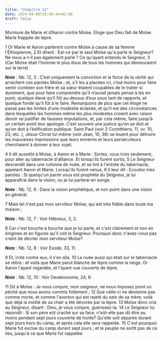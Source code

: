 ```yaml
---
title: "Chapitre 12"
date: 2024-09-06T18:40:44+02:00
draft: false
---
```



Murmure de Marie et d’Aaron contre Moïse.
Eloge que Dieu fait de Moïse.
Marie frappée de lèpre.


1 Or Marie et Aaron parlèrent contre Moïse à cause de sa femme l'Éthiopienne, 2 Et dirent : Est-ce par le seul Moïse qu'a parlé le Seigneur? Ne nous a-t-il pas également parlé ? Ce qu'ayant entendu le Seigneur, 3 (Car Moïse était l'homme le plus doux de tous les hommes qui demeuraient sur la terre)

***Note*** :  Nb. 12, 3 : C’est uniquement la conviction et la force de la vérité qui arrachent ces paroles Moïse ; et, s’il les a placées ici, c’est moins pour faire sentir combien son frère et sa sœur étaient coupables de le traiter si durement, que pour faire comprendre qu’il n’aurait jamais pensé à les en punir, quelque élevé qu’il fût au-dessus d’eux sous tant de rapports, et quelque fondé qu’il fût à le faire. Remarquons de plus que cet éloge ne passe pas les limites d’une modestie éclairée, et qu’il est des circonstances dans lesquelles les hommes même les plus modestes croient avec raison devoir se justifier de fausses imputations, et, par cela même, faire jusqu’à un certain point leur apologie. C’est souvent une justice qu’on se doit et qu’on doit à l’édification publique. Saint Paul (voir 2 Corinthiens, 11, vv. 10, 23, etc. ), Jésus-Christ lui-même (voir Jean, 10, 36) se louent pour détruire les mauvaises impressions que leurs ennemis et leurs persécuteurs cherchaient à donner à leur sujet.


4 Il dit aussitôt à Moïse, à Aaron et à Marie : Sortez, vous trois seulement, pour aller au tabernacle d'alliance. Et lorsqu'ils furent sortis, 5 Le Seigneur descendit dans une colonne de nuée, et se tint à l'entrée du tabernacle, appelant Aaron et Marie. Lorsqu'ils furent venus, 6 Il leur dit : Ecoutez mes paroles : Si quelqu'un parmi vous est prophète du Seigneur, je lui apparaîtrai dans la vision, ou je lui parlerai en songe.

***Note*** :  Nb. 12, 6 : Dans la vision prophétique, et non point dans une vision en général.

7 Mais tel n'est pas mon serviteur Moïse, qui est très fidèle dans toute ma maison ;

***Note*** :  Nb. 12, 7 : Voir Hébreux, 3, 2.

8 Car c'est bouche à bouche que je lui parle, et c'est clairement et non en énigmes et en figures qu'il voit le Seigneur. Pourquoi donc n'avez-vous pas craint de décrier mon serviteur Moïse?

***Note*** :  Nb. 12, 8 : Voir Exode, 33, 11.


9 Et, irrité contre eux, il s'en alla. 10 La nuée aussi qui était sur le tabernacle se retira : et voilà que Marie parut blanche de lèpre comme la neige. Or Aaron l'ayant regardée, et l'ayant vue couverte de lèpre,

***Note*** :  Nb. 12, 10 : Voir Deutéronome, 24, 9.

11 Dit à Moïse : Je vous conjure, mon seigneur, ne nous imposez point un péché que nous avons commis follement ; 12 Que celle-ci ne devienne pas comme morte, et comme l'avorton qui est rejeté du sein de sa mère; voilà que déjà la moitié de sa chair a été dévorée par la lèpre. 13 Moïse donc cria au Seigneur, disant : Dieu, je vous conjure, guérissez-la. 14 Le Seigneur lui répondit : Si son père eût craché sur sa face, n'eût-elle pas dû être au moins pendant sept jours couverte de honte? Qu'elle soit séparée durant sept jours hors du camp, et après cela elle sera rappelée. 15 C'est pourquoi Marie fut exclue du camp durant sept jours ; et le peuple ne sortit pas de ce lieu, jusqu'à ce que Marie fut rappelée.


